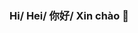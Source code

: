 ### Hi/ Hei/ 你好/ Xin chào 👋

<!--
**joycenhunguyen/joycenhunguyen** is a ✨ _special_ ✨ repository because its `README.md` (this file) appears on your GitHub profile.


1. Study background

My name is Nhu Nguyen, graduated from the university of Turku with a Master Degree in Global Innovation Management. I have started learning about data analysis for 5 months and I have basic knowledge about Python (Numpy, Pandas, Matplotlib, Seaborn, etc), SQL, Tableau. You can also check my works through my Github or Blog (links in below):

My Github link

Link to my blog

2. Hobbies

I have several things I love to do during my free time:

   - Cooking and baking. I love cooking Vietnamese food or baking some cakes to share with my friends.

   - Swimming during the summer time.

   - Foraging mushroom during the autumn time.

3. Integrify

Currently, I am working as a Data Science and Machine Learning Trainee at Integrify. I am looking forward to find a job in Data Analyst and Data Science positions.

